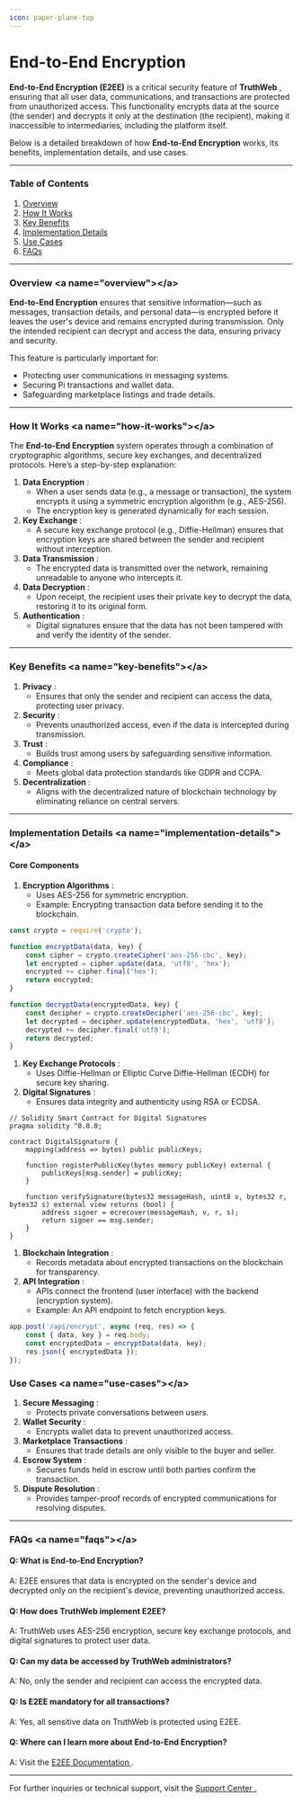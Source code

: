 ```yaml
---
icon: paper-plane-top
---
```


# End-to-End Encryption

**End-to-End Encryption (E2EE)** is a critical security feature of **TruthWeb** , ensuring that all user data, communications, and transactions are protected from unauthorized access. This functionality encrypts data at the source (the sender) and decrypts it only at the destination (the recipient), making it inaccessible to intermediaries, including the platform itself.

Below is a detailed breakdown of how **End-to-End Encryption** works, its benefits, implementation details, and use cases.

***

### **Table of Contents**

1. [Overview](end-to-end-encryption.md#overview-less-than-a-name-overview-greater-than-less-than-a-greater-than)
2. [How It Works](end-to-end-encryption.md#how-it-works-less-than-a-name-how-it-works-greater-than-less-than-a-greater-than)
3. [Key Benefits](end-to-end-encryption.md#key-benefits-less-than-a-name-key-benefits-greater-than-less-than-a-greater-than)
4. [Implementation Details](end-to-end-encryption.md#implementation-details-less-than-a-name-implementation-details-greater-than-less-than-a-greater-than)
5. [Use Cases](end-to-end-encryption.md#use-cases-less-than-a-name-use-cases-greater-than-less-than-a-greater-than)
6. [FAQs](end-to-end-encryption.md#faqs-less-than-a-name-faqs-greater-than-less-than-a-greater-than)

***

### **Overview** \<a name="overview">\</a>

**End-to-End Encryption** ensures that sensitive information—such as messages, transaction details, and personal data—is encrypted before it leaves the user's device and remains encrypted during transmission. Only the intended recipient can decrypt and access the data, ensuring privacy and security.

This feature is particularly important for:

* Protecting user communications in messaging systems.
* Securing Pi transactions and wallet data.
* Safeguarding marketplace listings and trade details.

***

### **How It Works** \<a name="how-it-works">\</a>

The **End-to-End Encryption** system operates through a combination of cryptographic algorithms, secure key exchanges, and decentralized protocols. Here’s a step-by-step explanation:

1. **Data Encryption** :
   * When a user sends data (e.g., a message or transaction), the system encrypts it using a symmetric encryption algorithm (e.g., AES-256).
   * The encryption key is generated dynamically for each session.
2. **Key Exchange** :
   * A secure key exchange protocol (e.g., Diffie-Hellman) ensures that encryption keys are shared between the sender and recipient without interception.
3. **Data Transmission** :
   * The encrypted data is transmitted over the network, remaining unreadable to anyone who intercepts it.
4. **Data Decryption** :
   * Upon receipt, the recipient uses their private key to decrypt the data, restoring it to its original form.
5. **Authentication** :
   * Digital signatures ensure that the data has not been tampered with and verify the identity of the sender.

***

### **Key Benefits** \<a name="key-benefits">\</a>

1. **Privacy** :
   * Ensures that only the sender and recipient can access the data, protecting user privacy.
2. **Security** :
   * Prevents unauthorized access, even if the data is intercepted during transmission.
3. **Trust** :
   * Builds trust among users by safeguarding sensitive information.
4. **Compliance** :
   * Meets global data protection standards like GDPR and CCPA.
5. **Decentralization** :
   * Aligns with the decentralized nature of blockchain technology by eliminating reliance on central servers.

***

### **Implementation Details** \<a name="implementation-details">\</a>

#### **Core Components**

1. **Encryption Algorithms** :
   * Uses AES-256 for symmetric encryption.
   * Example: Encrypting transaction data before sending it to the blockchain.

```javascript
const crypto = require('crypto');

function encryptData(data, key) {
    const cipher = crypto.createCipher('aes-256-cbc', key);
    let encrypted = cipher.update(data, 'utf8', 'hex');
    encrypted += cipher.final('hex');
    return encrypted;
}

function decryptData(encryptedData, key) {
    const decipher = crypto.createDecipher('aes-256-cbc', key);
    let decrypted = decipher.update(encryptedData, 'hex', 'utf8');
    decrypted += decipher.final('utf8');
    return decrypted;
}
```

1. **Key Exchange Protocols** :
   * Uses Diffie-Hellman or Elliptic Curve Diffie-Hellman (ECDH) for secure key sharing.
2. **Digital Signatures** :
   * Ensures data integrity and authenticity using RSA or ECDSA.

```solution-file
// Solidity Smart Contract for Digital Signatures
pragma solidity ^0.8.0;

contract DigitalSignature {
    mapping(address => bytes) public publicKeys;

    function registerPublicKey(bytes memory publicKey) external {
        publicKeys[msg.sender] = publicKey;
    }

    function verifySignature(bytes32 messageHash, uint8 v, bytes32 r, bytes32 s) external view returns (bool) {
        address signer = ecrecover(messageHash, v, r, s);
        return signer == msg.sender;
    }
}
```

1. **Blockchain Integration** :
   * Records metadata about encrypted transactions on the blockchain for transparency.
2. **API Integration** :
   * APIs connect the frontend (user interface) with the backend (encryption system).
   * Example: An API endpoint to fetch encryption keys.

```javascript
app.post('/api/encrypt', async (req, res) => {
    const { data, key } = req.body;
    const encryptedData = encryptData(data, key);
    res.json({ encryptedData });
});
```

### **Use Cases** \<a name="use-cases">\</a>

1. **Secure Messaging** :
   * Protects private conversations between users.
2. **Wallet Security** :
   * Encrypts wallet data to prevent unauthorized access.
3. **Marketplace Transactions** :
   * Ensures that trade details are only visible to the buyer and seller.
4. **Escrow System** :
   * Secures funds held in escrow until both parties confirm the transaction.
5. **Dispute Resolution** :
   * Provides tamper-proof records of encrypted communications for resolving disputes.

***

### **FAQs** \<a name="faqs">\</a>

#### Q: What is End-to-End Encryption?

A: E2EE ensures that data is encrypted on the sender's device and decrypted only on the recipient's device, preventing unauthorized access.

#### Q: How does TruthWeb implement E2EE?

A: TruthWeb uses AES-256 encryption, secure key exchange protocols, and digital signatures to protect user data.

#### Q: Can my data be accessed by TruthWeb administrators?

A: No, only the sender and recipient can access the encrypted data.

#### Q: Is E2EE mandatory for all transactions?

A: Yes, all sensitive data on TruthWeb is protected using E2EE.

#### Q: Where can I learn more about End-to-End Encryption?

A: Visit the [E2EE Documentation ](https://your-gitbook-space.gitbook.io/end-to-end-encryption).

***

For further inquiries or technical support, visit the [Support Center ](https://your-gitbook-space.gitbook.io/support)[.](../support.md)
